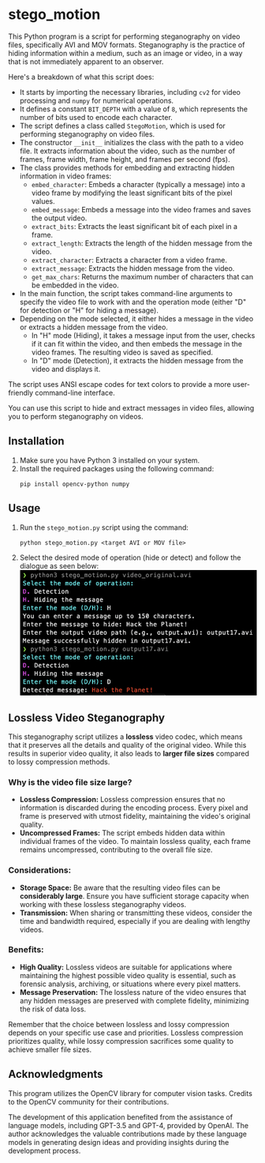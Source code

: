# stego_motion

This Python program is a script for performing steganography on video files, specifically AVI and MOV formats. Steganography is the practice of hiding information within a medium, such as an image or video, in a way that is not immediately apparent to an observer.

Here's a breakdown of what this script does:

- It starts by importing the necessary libraries, including `cv2` for video processing and `numpy` for numerical operations.
- It defines a constant `BIT_DEPTH` with a value of `8`, which represents the number of bits used to encode each character.
- The script defines a class called `StegoMotion`, which is used for performing steganography on video files.
- The constructor `__init__` initializes the class with the path to a video file. It extracts information about the video, such as the number of frames, frame width, frame height, and frames per second (fps).
- The class provides methods for embedding and extracting hidden information in video frames:
  - `embed_character`: Embeds a character (typically a message) into a video frame by modifying the least significant bits of the pixel values.
  - `embed_message`: Embeds a message into the video frames and saves the output video.
  - `extract_bits`: Extracts the least significant bit of each pixel in a frame.
  - `extract_length`: Extracts the length of the hidden message from the video.
  - `extract_character`: Extracts a character from a video frame.
  - `extract_message`: Extracts the hidden message from the video.
  - `get_max_chars`: Returns the maximum number of characters that can be embedded in the video.
- In the main function, the script takes command-line arguments to specify the video file to work with and the operation mode (either "D" for detection or "H" for hiding a message).
- Depending on the mode selected, it either hides a message in the video or extracts a hidden message from the video.
  - In "H" mode (Hiding), it takes a message input from the user, checks if it can fit within the video, and then embeds the message in the video frames. The resulting video is saved as specified.
  - In "D" mode (Detection), it extracts the hidden message from the video and displays it.

The script uses ANSI escape codes for text colors to provide a more user-friendly command-line interface.

You can use this script to hide and extract messages in video files, allowing you to perform steganography on videos.

## Installation

1. Make sure you have Python 3 installed on your system.
2. Install the required packages using the following command:
   ```
   pip install opencv-python numpy
   ```

## Usage

1. Run the `stego_motion.py` script using the command:
   ```
   python stego_motion.py <target AVI or MOV file>
   ```
2. Select the desired mode of operation (hide or detect) and follow the dialogue as seen below:
![General usage example](demo.png)

## Lossless Video Steganography

This steganography script utilizes a **lossless** video codec, which means that it preserves all the details and quality of the original video. While this results in superior video quality, it also leads to **larger file sizes** compared to lossy compression methods.

### Why is the video file size large?

- **Lossless Compression:** Lossless compression ensures that no information is discarded during the encoding process. Every pixel and frame is preserved with utmost fidelity, maintaining the video's original quality.
- **Uncompressed Frames:** The script embeds hidden data within individual frames of the video. To maintain lossless quality, each frame remains uncompressed, contributing to the overall file size.

### Considerations:

- **Storage Space:** Be aware that the resulting video files can be **considerably large**. Ensure you have sufficient storage capacity when working with these lossless steganography videos.
- **Transmission:** When sharing or transmitting these videos, consider the time and bandwidth required, especially if you are dealing with lengthy videos.

### Benefits:

- **High Quality:** Lossless videos are suitable for applications where maintaining the highest possible video quality is essential, such as forensic analysis, archiving, or situations where every pixel matters.
- **Message Preservation:** The lossless nature of the video ensures that any hidden messages are preserved with complete fidelity, minimizing the risk of data loss.

Remember that the choice between lossless and lossy compression depends on your specific use case and priorities. Lossless compression prioritizes quality, while lossy compression sacrifices some quality to achieve smaller file sizes.

## Acknowledgments

This program utilizes the OpenCV library for computer vision tasks. Credits to the OpenCV community for their contributions.

The development of this application benefited from the assistance of language models, including GPT-3.5 and GPT-4, provided by OpenAI. The author acknowledges the valuable contributions made by these language models in generating design ideas and providing insights during the development process.
